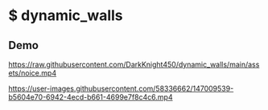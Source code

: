 # $ dynamic_walls

## Demo
https://raw.githubusercontent.com/DarkKnight450/dynamic_walls/main/assets/noice.mp4

https://user-images.githubusercontent.com/58336662/147009539-b5604e70-6942-4ecd-b661-4699e7f8c4c6.mp4
